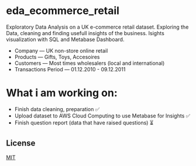 # eda_ecommerce_retail
Exploratory Data Analysis on a UK e-commerce retail dataset. Exploring the Data, cleaning and finding usefull insights of the business. Isights visualization with SQL and Metabase Dashboard. 

- Company — UK non-store online retail
- Products — Gifts, Toys, Accesoires
- Customers — Most times wholesalers (local and international)
- Transactions Period — 01.12.2010 - 09.12.2011

# What i am working on: 
- Finish data cleaning, preparation ✅
- Upload dataset to AWS Cloud Computing to use Metabase for Insights ✅
- Finish question report (data that have raised questions) ⏳




## License
[MIT](https://choosealicense.com/licenses/mit/)
